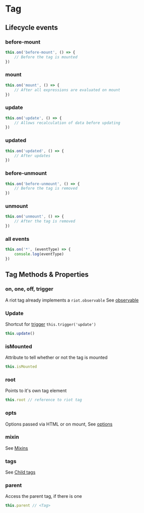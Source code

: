 # Tag

## Lifecycle events

### before-mount

```js
this.on('before-mount', () => {
    // Before the tag is mounted
})
```

### mount


```js
this.on('mount', () => {
    // After all expressions are evaluated on mount
})
```

### update

```js
this.on('update', () => {
    // Allows recalculation of data before updating
})
```

### updated

```js
this.on('updated', () => {
    // After updates
})
```

### before-unmount

```js
this.on('before-unmount', () => {
    // Before the tag is removed
})
```

### unmount

```js
this.on('unmount', () => {
    // After the tag is removed
})
```

### all events

```js
this.on('*', (eventType) => {
    console.log(eventType)
})
```

## Tag Methods & Properties

### on, one, off, trigger

A riot tag already implements a `riot.observable`
See [observable](#observable)

### Update

Shortcut for [trigger](#trigger) `this.trigger('update')`

```js
this.update()
```

### isMounted

Attribute to tell whether or not the tag is mounted

```js
this.isMounted
```

### root

Points to it's own tag element

```js
this.root // reference to riot tag
```

### opts

Options passed via HTML or on mount, See [options](#options)

### mixin

See [Mixins](#mixins)


### tags

See [Child tags](#child-tags)

### parent

Access the parent tag, if there is one

```js
this.parent // <Tag>
```
